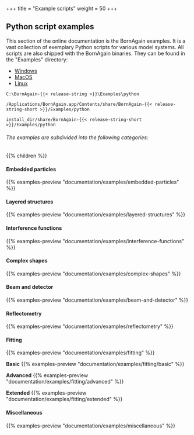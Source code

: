+++
title = "Example scripts"
weight = 50
+++

## Python script examples

This section of the online documentation is the BornAgain examples.
It is a vast collection of exemplary Python scripts for various model systems.
All scripts are also shipped with the BornAgain binaries.
They can be found in the "Examples" directory:

<!-- Nav tabs -->
<ul class="nav nav-tabs" id="OperationSystemTab" role="tablist">
  <li class="nav-item">
    <a class="nav-link active" id="home-tab" data-toggle="tab" href="#Windows" role="tab" aria-controls="windows" aria-selected="true">Windows</a>
  </li>
  <li class="nav-item">
    <a class="nav-link" id="profile-tab" data-toggle="tab" href="#MacOS" role="tab" aria-controls="macos" aria-selected="false">MacOS</a>
  </li>
  <li class="nav-item">
    <a class="nav-link" id="messages-tab" data-toggle="tab" href="#Linux" role="tab" aria-controls="linux" aria-selected="false">Linux</a>
  </li>
</ul>

<!-- Tab panes -->
<div class="tab-content id="OperationSystemTabContent">
  <div class="tab-pane active" id="Windows" role="tabpanel" aria-labelledby="windows-tab">
    <p><pre><code>C:\BornAgain-{{< release-string >}}\Examples\python</code></pre></p>
  </div>
  <div class="tab-pane" id="MacOS" role="tabpanel" aria-labelledby="macos-tab">
    <p><pre><code>/Applications/BornAgain.app/Contents/share/BornAgain-{{< release-string-short >}}/Examples/python</code></pre></p>
  </div>
  <div class="tab-pane" id="Linux" role="tabpanel" aria-labelledby="linux-tab">
    <p><pre><code>install_dir/share/BornAgain-{{< release-string-short >}}/Examples/python</code></pre></p>
  </div>
</div>


###### The examples are subdivided into the following categories:
{{% children %}}

#### Embedded particles

{{% examples-preview "documentation/examples/embedded-particles" %}}

#### Layered structures

{{% examples-preview "documentation/examples/layered-structures" %}}

#### Interference functions

{{% examples-preview "documentation/examples/interference-functions" %}}

#### Complex shapes

{{% examples-preview "documentation/examples/complex-shapes" %}}

#### Beam and detector

{{% examples-preview "documentation/examples/beam-and-detector" %}}

#### Reflectometry

{{% examples-preview "documentation/examples/reflectometry" %}}

#### Fitting

{{% examples-preview "documentation/examples/fitting" %}}

**Basic**
{{% examples-preview "documentation/examples/fitting/basic" %}}

**Advanced**
{{% examples-preview "documentation/examples/fitting/advanced" %}}

**Extended**
{{% examples-preview "documentation/examples/fitting/extended" %}}

#### Miscellaneous

{{% examples-preview "documentation/examples/miscellaneous" %}}
